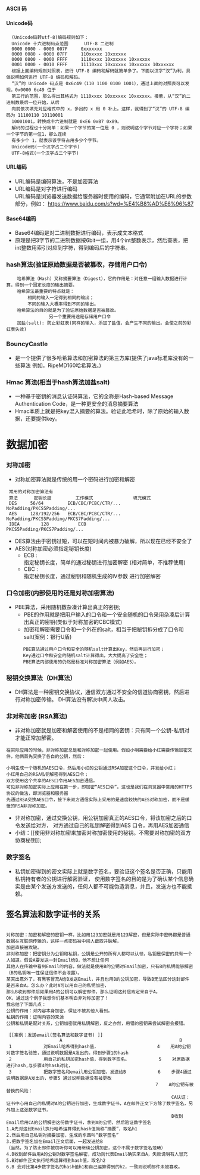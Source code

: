 #### ASCII 码
#### Unicode码 
```$xslt
  (Unicode码转utf-8)编码规则如下：
  Unicode 十六进制码点范围	    UTF-8 二进制
  0000 0000 - 0000 007F	    0xxxxxxx
  0000 0080 - 0000 07FF	    110xxxxx 10xxxxxx
  0000 0800 - 0000 FFFF	    1110xxxx 10xxxxxx 10xxxxxx
  0001 0000 - 0010 FFFF	    11110xxx 10xxxxxx 10xxxxxx 10xxxxxx
  根据上面编码规则对照表，进行 UTF-8 编码和解码就简单多了。下面以汉字“汉”为利，具体说明如何进行 UTF-8 编码和解码。
  “汉”的 Unicode 码点是 0x6c49（110 1100 0100 1001），通过上面的对照表可以发现，0x0000 6c49 位于
  第三行的范围，那么得出其格式为 1110xxxx 10xxxxxx 10xxxxxx。接着，从“汉”的二进制数最后一位开始，从后
  向前依次填充对应格式中的 x，多出的 x 用 0 补上。这样，就得到了“汉”的 UTF-8 编码为 11100110 10110001
  10001001，转换成十六进制就是 0xE6 0xB7 0x89。
  解码的过程也十分简单：如果一个字节的第一位是 0 ，则说明这个字节对应一个字符；如果一个字节的第一位1，那么连续
  有多少个 1，就表示该字符占用多少个字节。
  Unicode码(一个汉字占二个字节)
  UTF-8格式(一个汉字占二个字节)
```
#### URL编码  
 - URL编码是编码算法，不是加密算法 
 - URL编码是对字符进行编码   
       URL编码是浏览器发送数据给服务器时使用的编码，它通常附加在URL的参数部分，例如：
       https://www.baidu.com/s?wd=%E4%B8%AD%E6%96%87
#### Base64编码
 - Base64编码是对二进制数据进行编码，表示成文本格式  
 - 原理是把3字节的二进制数据按6bit一组，用4个int整数表示，然后查表，把int整数用索引对应到字符，得到编码后的字符串。
### hash算法(验证原始数据是否被篡改，存储用户口令)
```$xsit
    哈希算法（Hash）又称摘要算法（Digest），它的作用是：对任意一组输入数据进行计算，得到一个固定长度的输出摘要。
    哈希算法最重要的特点就是：
        相同的输入一定得到相同的输出；
        不同的输入大概率得到不同的输出。
    哈希算法的目的就是为了验证原始数据是否被篡改。
                另一个重要用途是存储用户口令
    加盐(salt): 防止彩虹表(同样的输入，添加了盐值，会产生不同的输出。会使之前的彩虹表失效)
```
 ### BouncyCastle
  - 是一个提供了很多哈希算法和加密算法的第三方库(提供了java标准库没有的一些算法 例如，RipeMD160哈希算法。)
 ### Hmac 算法(相当于hash算法加盐salt)
  - 一种基于密钥的消息认证码算法，它的全称是Hash-based Message Authentication Code，是一种更安全的消息摘要算法
  - Hmac本质上就是把key混入摘要的算法。验证此哈希时，除了原始的输入数据，还要提供key。
# 数据加密
 ### 对称加密
   - 对称加密算法就是传统的用一个密码进行加密和解密
   ```aidl
    常用的对称加密算法有
    算法	    密钥长度	     工作模式     	        填充模式
    DES	    56/64	      ECB/CBC/PCBC/CTR/...	NoPadding/PKCS5Padding/...
    AES	    128/192/256	  ECB/CBC/PCBC/CTR/...	NoPadding/PKCS5Padding/PKCS7Padding/...
    IDEA	    128	          ECB	                PKCS5Padding/PKCS7Padding/...
   ```
   - DES算法由于密钥过短，可以在短时间内被暴力破解，所以现在已经不安全了
   - AES(对称加密必须指定秘钥长度)
     - ECB :    
         指定秘钥长度，简单的通过秘钥进行加密解密 (相对简单，不推荐使用)
     - CBC :    
         指定秘钥长度，通过秘钥和随机生成的IV参数 进行加密解密  
 ### 口令加密(内部使用的还是对称加密算法)
   - PBE算法，采用随机数杂凑计算出真正的密钥;     
     - PBE的作用就是把用户输入的口令和一个安全随机的口令采用杂凑后计算出真正的密钥(类似于对称加密的CBC模式)
     - 加密和解密需要口令和一个外在的salt，相当于把秘钥拆分成了口令和salt(案例：银行U盾)
     ```aidl
        PBE算法通过用户口令和安全的随机salt计算出Key，然后再进行加密；
        Key通过口令和安全的随机salt计算得出，大大提高了安全性；
        PBE算法内部使用的仍然是标准对称加密算法（例如AES）。
     ```
 ### 秘钥交换算法（DH算法）
   -  DH算法是一种密钥交换协议，通信双方通过不安全的信道协商密钥，然后进行对称加密传输。
      DH算法没有解决中间人攻击。
 ### 非对称加密 (RSA算法)
   - 非对称加密就是加密和解密使用的不是相同的密钥：只有同一个公钥-私钥对才能正常加解密。
   ```
   在实际应用的时候，非对称加密总是和对称加密一起使用。假设小明需要给小红需要传输加密文件，他俩首先交换了各自的公钥，然后：
   
   小明生成一个随机的AES口令，然后用小红的公钥通过RSA加密这个口令，并发给小红；
   小红用自己的RSA私钥解密得到AES口令；
   双方使用这个共享的AES口令用AES加密通信。
   可见非对称加密实际上应用在第一步，即加密“AES口令”。这也是我们在浏览器中常用的HTTPS协议的做法，即浏览器和服务器
   先通过RSA交换AES口令，接下来双方通信实际上采用的是速度较快的AES对称加密，而不是缓慢的RSA非对称加密。
   ```   
  - 非对称加密，通过交换公钥，用公钥加密真正的AES口令，将该加密之后的口令发送给对方，
             对方通过自己的私钥解密得到AES 口令，再用AES加密通信
  - 小结：[[使用非对称加密来加密对称加密使用的秘钥。不需要对称加密的双方协商秘钥]];
 ### 数字签名
   - 私钥加密得到的密文实际上就是数字签名，要验证这个签名是否正确，只能用私钥持有者的公钥进行解密验证，
     使用数字签名的目的是为了确认某个信息确实是由某个发送方发送的，任何人都不可能伪造消息，并且，发送方也不能抵赖。
     
## 签名算法和数字证书的关系
```aidl
  
对称加密：加密和解密的密钥一样，比如用123加密就是用123解密，但是实际中密码都是普通数据在互联网传输的，这样一点密码被中间人截取并破解，
加密直接被攻破。
非对称加密：把密钥分为公钥和私钥，公钥是公开的所有人都可以认领，私钥是保密的只有一个人知道。假设A要发送一封Email给B，他不想让任何
其他人在传输中看到Email的内容，做法就是使用B的公钥对Email加密，只有B的私钥能够解密（B的私钥唯一性保证信件不会泄露）。
某天出意外了，有黑客冒充A给B发送Email，并且也用B的公钥加密，导致B无法区分这封邮件是否来自A。怎么办？此时A可以用自己的私钥加密，
那么B收到邮件后如果用A的公钥可以解密邮件，那么证明这封信肯定来自于A。
OK，通过这个例子我想你们基本明白非对称加密了！
我总结了下面几点：
公钥的作用：对内容本身加密，保证不被其他人看到。
私钥的作用：证明内容的来源
公钥和私钥是配对关系，公钥加密就用私钥解密，反之亦然，用错的密钥来尝试解密会报错。

 [[案例：发送email(签名算法和数字证书) ]]
                    A                                            B     
 1            对Email哈希得到hash值，                      4    用A的公钥对数字签名验签，通过说明数据是A发出的。得到步骤1的hash
 2            用自己的私钥加密hash值，得到数字签名。           5    对原数据进行hash,与步骤4的hash对比，
 3            把数字签名和email用公钥加密。发送给B            6    步骤4通过说明数据是A发出的，步骤5 通过说明数据没有被更改
                                                        7    A的公钥有被替换的风险：
                                                              CA认证：证书中心用自己的私钥对A的公钥进行加密，生成数字证书，A在邮件正文下方除了数字签名，另外加上这张数字证书，
                                                              B收到Email后用CA的公钥解密这份数字证书，拿到A的公钥，然后验证数字签名
1.A先对这封Email执行哈希运算得到hash值简称“摘要”，取名h1
2.然后用自己私钥对摘要加密，生成的东西叫“数字签名”
3.把数字签名加在Email正文后面，一起发送给B
（当然，为了防止邮件被窃听你可以用继续公钥加密，这个不属于数字签名范畴）
4.B收到邮件后用A的公钥对数字签名解密，成功则代表Email确实来自A，失败说明有人冒充
5.B对邮件正文执行哈希运算得到hash值，取名h2
6.B 会对比第4步数字签名的hash值h1和自己运算得到的h2，一致则说明邮件未被篡改。

```